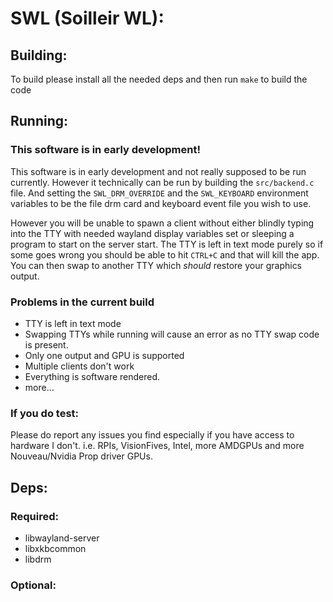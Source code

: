 # SWL (Soilleir WL):

## Building:
To build please install all the needed deps and then run `make` to build the code

## Running:
### This software is in early development!
This software is in early development and not really supposed to be run currently. However it technically can be run by building the `src/backend.c` file. And setting the `SWL_DRM_OVERRIDE` and the `SWL_KEYBOARD` environment variables to be the file drm card and keyboard event file you wish to use.

However you will be unable to spawn a client without either blindly typing into the TTY with needed wayland display variables set or sleeping a program to start on the server start. The TTY is left in text mode purely so if some goes wrong you should be able to hit `CTRL+C` and that will kill the app. You can then swap to another TTY which *should* restore your graphics output.

### Problems in the current build
- TTY is left in text mode
- Swapping TTYs while running will cause an error as no TTY swap code is present.
- Only one output and GPU is supported
- Multiple clients don't work
- Everything is software rendered.
- more...

### If you do test:
Please do report any issues you find especially if you have access to hardware I don't. i.e. RPIs, VisionFives, Intel, more AMDGPUs and more Nouveau/Nvidia Prop driver GPUs.

## Deps:
### Required:
- libwayland-server
- libxkbcommon
- libdrm

### Optional:


